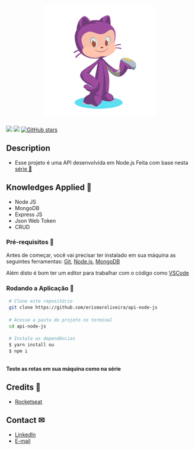 <h1 align="center">
  <div background-color='#ff90000'>
    <img width="300" src="https://github.com/erismaroliveira/api-node-js/blob/main/api-cat.png"/>
  </div>
</h1>

![](https://img.shields.io/badge/license-MIT-green)
![](https://img.shields.io/badge/languege-Ingles-yellow)
[![GitHub stars](https://img.shields.io/github/stars/erismaroliveira/api-node-js?style=social)](https://github.com/erismaroliveira/api-node-js/stargazers)

## Description
  - Esse projeto é uma API desenvolvida em Node.js 
 Feita com base nesta <a href="https://www.youtube.com/playlist?list=PL85ITvJ7FLoiXVwHXeOsOuVppGbBzo2dp">série 🔑</a>

## Knowledges Applied 🚀
 - Node JS
 - MongoDB
 - Express JS
 - Json Web Token
 - CRUD
 
 ### Pré-requisitos 🛒

 Antes de começar, você vai precisar ter instalado em sua máquina as seguintes ferramentas:
 [Git](https://git-scm.com/),
 [Node.js](https://nodejs.org/pt-br/),
 [MongoDB](https://mongodb.com)

 
 Além disto é bom ter um editor para trabalhar com o código como [VSCode](https://code.visualstudio.com/)
 
 ### Rodando a Aplicação 📀
   
````bash 
 # Clone este repositório
 git clone https://github.com/erismaroliveira/api-node-js
 
 # Acesse a pasta do projeto no terminal
 cd api-node-js
 
 # Instale as dependências
 $ yarn install ou
 $ npm i 
 
 ````
   **Teste as rotas em sua máquina como na série**

## Credits 👏
  - <a target="_blank" href="https://www.youtube.com/playlist?list=PL85ITvJ7FLoiXVwHXeOsOuVppGbBzo2dp/">Rocketseat</a>

## Contact ✉
  - <a target="_blank" href="https://www.linkedin.com/in/erismar-oliveirapro">LinkedIn</a>
  - <a target="_blank" href="mailto:erismarpro@hotmail.com">E-mail</a>

 
